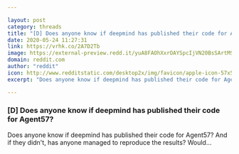 ```yaml
---

layout: post
category: threads
title: "[D] Does anyone know if deepmind has published their code for Agent57?"
date: 2020-05-24 11:27:31
link: https://vrhk.co/2A7D2Tb
image: https://external-preview.redd.it/yuA8FAOhXxrOAYSpcIjVN20BsSArtMSIhzTnj4_F77E.jpg?width=512&height=225&auto=webp&crop=512:225,smart&s=294f6b7e2a845b657000c9d774c900b5596af855
domain: reddit.com
author: "reddit"
icon: http://www.redditstatic.com/desktop2x/img/favicon/apple-icon-57x57.png
excerpt: "Does anyone know if deepmind has published their code for Agent57? And if they didn't, has anyone managed to reproduce the results? Would..."

---
```


### [D] Does anyone know if deepmind has published their code for Agent57?

Does anyone know if deepmind has published their code for Agent57? And if they didn't, has anyone managed to reproduce the results? Would...